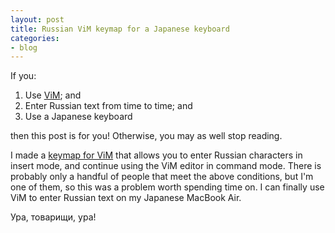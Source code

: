 ```yaml
---
layout: post
title: Russian ViM keymap for a Japanese keyboard
categories:
- blog
---
```


If you:

1. Use [ViM](http://www.vim.org/); and
2. Enter Russian text from time to time; and
3. Use a Japanese keyboard

then this post is for you! Otherwise, you may as well stop reading.

I made a [keymap for ViM](https://github.com/mpenkov/russian-jcuken-jp.vim) that allows you to enter Russian characters in insert mode, and continue using the ViM editor in command mode.
There is probably only a handful of people that meet the above conditions, but I'm one of them, so this was a problem worth spending time on.
I can finally use ViM to enter Russian text on my Japanese MacBook Air.

Ура, товарищи, ура!
